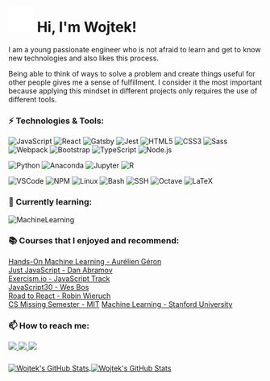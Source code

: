 # <img width=50 src="https://github.com/wszczawinski/wszczawinski.github.io/blob/master/src/img/deer_logo_white.png" /> Hi, I'm Wojtek!

I am a young passionate engineer who is not afraid to learn and get to know new technologies and also likes this process.

Being able to think of ways to solve a problem and create things useful for other people gives me a sense of fulfillment. I consider it the most important because applying this mindset in different projects only requires the use of different tools.

### ⚡ Technologies & Tools:

![JavaScript](https://img.shields.io/badge/-JavaScript%20ES6+-F7DF1E?style=flat&logo=javascript&logoColor=ffffff)
![React](https://img.shields.io/badge/-React-61DAFB?style=flat&logo=react&logoColor=ffffff)
![Gatsby](https://img.shields.io/badge/-Gatsby-663399?style=flat&logo=gatsby&logoColor=ffffff)
![Jest](https://img.shields.io/badge/-Jest-C21325?style=flat&logo=jest&logoColor=ffffff)
![HTML5](https://img.shields.io/badge/-HTML5-e34f26?style=flat&logo=HTML5&logoColor=ffffff)
![CSS3](https://img.shields.io/badge/-CSS3-1572B6?style=flat&logo=CSS3&logoColor=ffffff)
![Sass](https://img.shields.io/badge/-Scss/Sass-cc6699?style=flat&logo=sass&logoColor=ffffff)
![Webpack](https://img.shields.io/badge/-Webpack-8DD6F9?style=flat&logo=webpack&logoColor=ffffff)
![Bootstrap](https://img.shields.io/badge/-Bootstrap-563D7C?style=flat&logo=bootstrap&logoColor=ffffff)
![TypeScript](https://img.shields.io/badge/-TypeScript-007ACC?style=flat&logo=typescript&logoColor=ffffff)
![Node.js](https://img.shields.io/badge/-Node.js-339933?style=flat&logo=node.js&logoColor=ffffff)

![Python](https://img.shields.io/badge/-Python-3776AB?style=flat&logo=python&logoColor=ffffff)
![Anaconda](https://img.shields.io/badge/-Anaconda-43b02a?style=flat&logo=anaconda&logoColor=ffffff)
![Jupyter](https://img.shields.io/badge/-Jupyter-F37626?style=flat&logo=jupyter&logoColor=ffffff)
![R](https://img.shields.io/badge/-R-3776AB?style=flat&logo=r&logoColor=ffffff)

![VSCode](https://img.shields.io/badge/-VS%20Code-007acc?style=flat&logo=visual-studio-code&logoColor=ffffff)
![NPM](https://img.shields.io/badge/-NPM-CB3837?style=flat&logo=npm&logoColor=ffffff)
![Linux](https://img.shields.io/badge/-Linux-185886?style=flat&logo=linux&logoColor=ffffff)
![Bash](https://img.shields.io/badge/-Bash-4EAA25?style=flat&logo=gnu-bash&logoColor=ffffff)
![SSH](https://img.shields.io/badge/-SSH-5391FE?style=flat&logo=powershell&logoColor=ffffff)
![Octave](https://img.shields.io/badge/-Octave-0790C0?style=flat&logo=octave&logoColor=ffffff)
![LaTeX](https://img.shields.io/badge/-LaTeX-008080?style=flat&logo=latex&logoColor=ffffff)

### 🌱 Currently learning:

![MachineLearning](https://img.shields.io/badge/-🤖%20MachineLearning-0790C0?style=flat)

### 📚 Courses that I enjoyed and recommend:

<a href="https://www.oreilly.com/library/view/hands-on-machine-learning/9781492032632/" target="blank">Hands-On Machine Learning - Aurélien Géron</a> <br/>
<a href="https://justjavascript.com/" target="blank">Just JavaScript - Dan Abramov</a> <br/>
<a href="https://exercism.io/tracks/javascript" target="blank">Exercism.io - JavaScript Track</a> <br/>
<a href="https://javascript30.com/" target="blank">JavaScript30 - Wes Bos</a> <br/>
<a href="https://www.roadtoreact.com/" target="blank">Road to React - Robin Wieruch</a> <br/>
<a href="https://missing.csail.mit.edu/" target="blank">CS Missing Semester - MIT</a>
<a href="https://www.coursera.org/learn/machine-learning" target="blank">Machine Learning - Stanford University</a>

### 📫 How to reach me:

<a href="https://www.linkedin.com/in/wszczawinski" targer="blank">
  <img src="https://img.shields.io/badge/-LinkedIn-success?style=flat&logo=linkedin&logoColor=ffffff" />
</a>
<a href="mailto:szczawinski.wojtek@gmail.com">
  <img src="https://img.shields.io/badge/-Mail-success?style=flat&logo=gmail&logoColor=ffffff" />
</a>
<a href="https://https://wszczawinski.github.io//">
  <img src="https://img.shields.io/badge/-Website-success?style=flat&logo=brave&logoColor=ffffff" />
</a>


###


<a href="">
  <img align="center" src="https://github-readme-stats.vercel.app/api?username=wszczawinski&hide=stars&theme=dark&include_all_commits=true&custom_title=📈%20Github%20Stats:&hide_border=true&count_private=true&show_icons=true&icon_color=28a745&line_height=42" alt="Wojtek's GitHub Stats" />
</a>

<a href="">
  <img align="center" src="https://github-readme-stats.vercel.app/api/top-langs/?username=wszczawinski&theme=dark&hide_border=true&hide=jupyter%20notebook&hide_title=True&line_height=27" alt="Wojtek's GitHub Stats" />
</a>

<!--
- 🔭 I’m currently working on ...
- 👯 I’m looking to collaborate on ...
- 🤔 I’m looking for help with ...
- 💬 Ask me about ...
- 😄 Pronouns: ...
- ⚡ Fun fact: ...
-->

